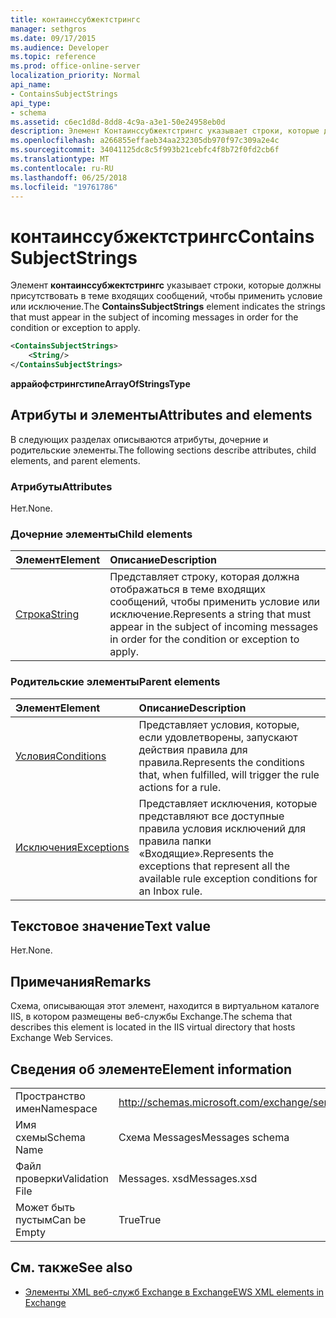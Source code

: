 ```yaml
---
title: контаинссубжектстрингс
manager: sethgros
ms.date: 09/17/2015
ms.audience: Developer
ms.topic: reference
ms.prod: office-online-server
localization_priority: Normal
api_name:
- ContainsSubjectStrings
api_type:
- schema
ms.assetid: c6ec1d8d-8dd8-4c9a-a3e1-50e24958eb0d
description: Элемент Контаинссубжектстрингс указывает строки, которые должны присутствовать в теме входящих сообщений, чтобы применить условие или исключение.
ms.openlocfilehash: a266855effaeb34aa232305db970f97c309a2e4c
ms.sourcegitcommit: 34041125dc8c5f993b21cebfc4f8b72f0fd2cb6f
ms.translationtype: MT
ms.contentlocale: ru-RU
ms.lasthandoff: 06/25/2018
ms.locfileid: "19761786"
---
```

# <a name="containssubjectstrings"></a><span data-ttu-id="108c9-103">контаинссубжектстрингс</span><span class="sxs-lookup"><span data-stu-id="108c9-103">ContainsSubjectStrings</span></span>

<span data-ttu-id="108c9-104">Элемент **контаинссубжектстрингс** указывает строки, которые должны присутствовать в теме входящих сообщений, чтобы применить условие или исключение.</span><span class="sxs-lookup"><span data-stu-id="108c9-104">The **ContainsSubjectStrings** element indicates the strings that must appear in the subject of incoming messages in order for the condition or exception to apply.</span></span> 
  
```XML
<ContainsSubjectStrings>
    <String/>
</ContainsSubjectStrings>
```

 <span data-ttu-id="108c9-105">**аррайофстрингстипе**</span><span class="sxs-lookup"><span data-stu-id="108c9-105">**ArrayOfStringsType**</span></span>
## <a name="attributes-and-elements"></a><span data-ttu-id="108c9-106">Атрибуты и элементы</span><span class="sxs-lookup"><span data-stu-id="108c9-106">Attributes and elements</span></span>

<span data-ttu-id="108c9-107">В следующих разделах описываются атрибуты, дочерние и родительские элементы.</span><span class="sxs-lookup"><span data-stu-id="108c9-107">The following sections describe attributes, child elements, and parent elements.</span></span>
  
### <a name="attributes"></a><span data-ttu-id="108c9-108">Атрибуты</span><span class="sxs-lookup"><span data-stu-id="108c9-108">Attributes</span></span>

<span data-ttu-id="108c9-109">Нет.</span><span class="sxs-lookup"><span data-stu-id="108c9-109">None.</span></span>
  
### <a name="child-elements"></a><span data-ttu-id="108c9-110">Дочерние элементы</span><span class="sxs-lookup"><span data-stu-id="108c9-110">Child elements</span></span>

|<span data-ttu-id="108c9-111">**Элемент**</span><span class="sxs-lookup"><span data-stu-id="108c9-111">**Element**</span></span>|<span data-ttu-id="108c9-112">**Описание**</span><span class="sxs-lookup"><span data-stu-id="108c9-112">**Description**</span></span>|
|:-----|:-----|
|[<span data-ttu-id="108c9-113">Строка</span><span class="sxs-lookup"><span data-stu-id="108c9-113">String</span></span>](string.md) <br/> |<span data-ttu-id="108c9-114">Представляет строку, которая должна отображаться в теме входящих сообщений, чтобы применить условие или исключение.</span><span class="sxs-lookup"><span data-stu-id="108c9-114">Represents a string that must appear in the subject of incoming messages in order for the condition or exception to apply.</span></span>  <br/> |
   
### <a name="parent-elements"></a><span data-ttu-id="108c9-115">Родительские элементы</span><span class="sxs-lookup"><span data-stu-id="108c9-115">Parent elements</span></span>

|<span data-ttu-id="108c9-116">**Элемент**</span><span class="sxs-lookup"><span data-stu-id="108c9-116">**Element**</span></span>|<span data-ttu-id="108c9-117">**Описание**</span><span class="sxs-lookup"><span data-stu-id="108c9-117">**Description**</span></span>|
|:-----|:-----|
|[<span data-ttu-id="108c9-118">Условия</span><span class="sxs-lookup"><span data-stu-id="108c9-118">Conditions</span></span>](conditions.md) <br/> |<span data-ttu-id="108c9-119">Представляет условия, которые, если удовлетворены, запускают действия правила для правила.</span><span class="sxs-lookup"><span data-stu-id="108c9-119">Represents the conditions that, when fulfilled, will trigger the rule actions for a rule.</span></span>  <br/> |
|[<span data-ttu-id="108c9-120">Исключения</span><span class="sxs-lookup"><span data-stu-id="108c9-120">Exceptions</span></span>](exceptions.md) <br/> |<span data-ttu-id="108c9-121">Представляет исключения, которые представляют все доступные правила условия исключений для правила папки «Входящие».</span><span class="sxs-lookup"><span data-stu-id="108c9-121">Represents the exceptions that represent all the available rule exception conditions for an Inbox rule.</span></span>  <br/> |
   
## <a name="text-value"></a><span data-ttu-id="108c9-122">Текстовое значение</span><span class="sxs-lookup"><span data-stu-id="108c9-122">Text value</span></span>

<span data-ttu-id="108c9-123">Нет.</span><span class="sxs-lookup"><span data-stu-id="108c9-123">None.</span></span>
  
## <a name="remarks"></a><span data-ttu-id="108c9-124">Примечания</span><span class="sxs-lookup"><span data-stu-id="108c9-124">Remarks</span></span>

<span data-ttu-id="108c9-125">Схема, описывающая этот элемент, находится в виртуальном каталоге IIS, в котором размещены веб-службы Exchange.</span><span class="sxs-lookup"><span data-stu-id="108c9-125">The schema that describes this element is located in the IIS virtual directory that hosts Exchange Web Services.</span></span>
  
## <a name="element-information"></a><span data-ttu-id="108c9-126">Сведения об элементе</span><span class="sxs-lookup"><span data-stu-id="108c9-126">Element information</span></span>

|||
|:-----|:-----|
|<span data-ttu-id="108c9-127">Пространство имен</span><span class="sxs-lookup"><span data-stu-id="108c9-127">Namespace</span></span>  <br/> |http://schemas.microsoft.com/exchange/services/2006/messages  <br/> |
|<span data-ttu-id="108c9-128">Имя схемы</span><span class="sxs-lookup"><span data-stu-id="108c9-128">Schema Name</span></span>  <br/> |<span data-ttu-id="108c9-129">Схема Messages</span><span class="sxs-lookup"><span data-stu-id="108c9-129">Messages schema</span></span>  <br/> |
|<span data-ttu-id="108c9-130">Файл проверки</span><span class="sxs-lookup"><span data-stu-id="108c9-130">Validation File</span></span>  <br/> |<span data-ttu-id="108c9-131">Messages. xsd</span><span class="sxs-lookup"><span data-stu-id="108c9-131">Messages.xsd</span></span>  <br/> |
|<span data-ttu-id="108c9-132">Может быть пустым</span><span class="sxs-lookup"><span data-stu-id="108c9-132">Can be Empty</span></span>  <br/> |<span data-ttu-id="108c9-133">True</span><span class="sxs-lookup"><span data-stu-id="108c9-133">True</span></span>  <br/> |
   
## <a name="see-also"></a><span data-ttu-id="108c9-134">См. также</span><span class="sxs-lookup"><span data-stu-id="108c9-134">See also</span></span>



- [<span data-ttu-id="108c9-135">Элементы XML веб-служб Exchange в Exchange</span><span class="sxs-lookup"><span data-stu-id="108c9-135">EWS XML elements in Exchange</span></span>](ews-xml-elements-in-exchange.md)

